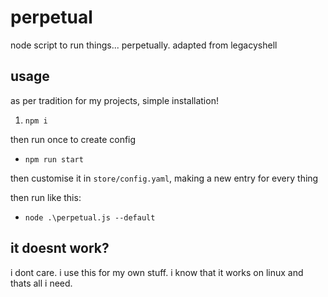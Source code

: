 # perpetual
node script to run things... perpetually. adapted from legacyshell

## usage

as per tradition for my projects, simple installation!

1. `npm i`

then run once to create config

- `npm run start`

then customise it in `store/config.yaml`, making a new entry for every thing

then run like this:

- `node .\perpetual.js --default`

## it doesnt work?

i dont care. i use this for my own stuff. i know that it works on linux and thats all i need.